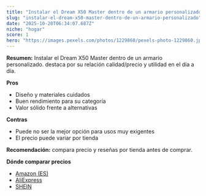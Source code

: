 ```yaml
---
title: "Instalar el Dream X50 Master dentro de un armario personalizado."
slug: "instalar-el-dream-x50-master-dentro-de-un-armario-personalizado"
date: "2025-10-20T06:34:07.687Z"
niche: "hogar"
score: 1
hero: "https://images.pexels.com/photos/1229860/pexels-photo-1229860.jpeg?auto=compress&cs=tinysrgb&fit=crop&h=627&w=1200&auto=compress&cs=tinysrgb&w=1200&h=675&fit=crop"
---
```


**Resumen:** Instalar el Dream X50 Master dentro de un armario personalizado. destaca por su relación calidad/precio y utilidad en el día a día.

**Pros**
- Diseño y materiales cuidados
- Buen rendimiento para su categoría
- Valor sólido frente a alternativas

**Contras**
- Puede no ser la mejor opción para usos muy exigentes
- El precio puede variar por tienda

**Recomendación:** compara precio y reseñas por tienda antes de comprar.

**Dónde comparar precios**
- [Amazon (ES)](https://www.amazon.es/s?k=Instalar%20el%20Dream%20X50%20Master%20dentro%20de%20un%20armario%20personalizado.&tag=teknovashop25-21)
- [AliExpress](https://www.aliexpress.com/wholesale?SearchText=Instalar%20el%20Dream%20X50%20Master%20dentro%20de%20un%20armario%20personalizado.)
- [SHEIN](https://www.shein.com/pdsearch/Instalar%20el%20Dream%20X50%20Master%20dentro%20de%20un%20armario%20personalizado.)